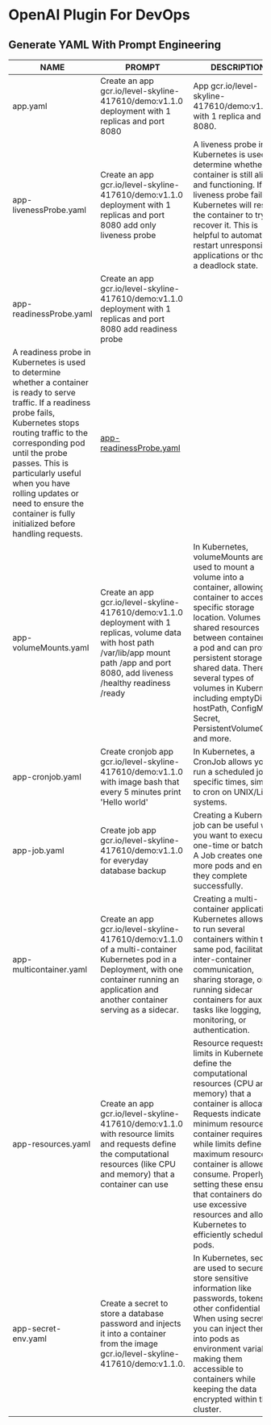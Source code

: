 # OpenAI Plugin For DevOps

## Generate YAML With Prompt Engineering

| NAME | PROMPT | DESCRIPTION | EXAMPLE | 
| ------------ | ------------ | ------------ | ------------ |
| app.yaml | Create an app gcr.io/level-skyline-417610/demo:v1.1.0 deployment with 1 replicas and port 8080 | App gcr.io/level-skyline-417610/demo:v1.1.0 with 1 replica and port 8080. | [app.yaml](./yaml/app.yaml) |
| app-livenessProbe.yaml | Create an app gcr.io/level-skyline-417610/demo:v1.1.0 deployment with 1 replicas and port 8080 add only liveness probe | A liveness probe in Kubernetes is used to determine whether a container is still alive and functioning. If the liveness probe fails, Kubernetes will restart the container to try to recover it. This is helpful to automatically restart unresponsive applications or those in a deadlock state. | [app-livenessProbe.yaml](./yaml/app-livenessProbe.yaml) |
| app-readinessProbe.yaml | Create an app gcr.io/level-skyline-417610/demo:v1.1.0 deployment with 1 replicas and port 8080 add readiness probe | 
A readiness probe in Kubernetes is used to determine whether a container is ready to serve traffic. If a readiness probe fails, Kubernetes stops routing traffic to the corresponding pod until the probe passes. This is particularly useful when you have rolling updates or need to ensure the container is fully initialized before handling requests. | [app-readinessProbe.yaml](./yaml/app-readinessProbe.yaml) |
| app-volumeMounts.yaml | Create an app gcr.io/level-skyline-417610/demo:v1.1.0 deployment with 1 replicas, volume data with host path /var/lib/app mount path /app and port 8080, add liveness /healthy readiness /ready | In Kubernetes, volumeMounts are used to mount a volume into a container, allowing the container to access a specific storage location. Volumes are shared resources between containers in a pod and can provide persistent storage or shared data. There are several types of volumes in Kubernetes, including emptyDir, hostPath, ConfigMap, Secret, PersistentVolumeClaim, and more. | [app-volumeMounts.yaml](./yaml/app-volumeMounts.yaml) |
| app-cronjob.yaml | Create cronjob app gcr.io/level-skyline-417610/demo:v1.1.0 with image bash that every 5 minutes print 'Hello world' | In Kubernetes, a CronJob allows you to run a scheduled job at specific times, similar to cron on UNIX/Linux systems. | [app-cronjob.yaml](./yaml/app-cronjob.yaml) |
| app-job.yaml | Create job app gcr.io/level-skyline-417610/demo:v1.1.0 for everyday database backup | Creating a Kubernetes job can be useful when you want to execute a one-time or batch task. A Job creates one or more pods and ensures they complete successfully. | [app-job.yaml](./yaml/app-job.yaml) |
| app-multicontainer.yaml | Create an app gcr.io/level-skyline-417610/demo:v1.1.0 of a multi-container Kubernetes pod in a Deployment, with one container running an application and another container serving as a sidecar. | Creating a multi-container application in Kubernetes allows you to run several containers within the same pod, facilitating inter-container communication, sharing storage, or running sidecar containers for auxiliary tasks like logging, monitoring, or authentication. | [app-multicontainer.yaml](./yaml/app-multicontainer.yaml) |
| app-resources.yaml | Create an app gcr.io/level-skyline-417610/demo:v1.1.0 with resource limits and requests define the computational resources (like CPU and memory) that a container can use | Resource requests and limits in Kubernetes define the computational resources (CPU and memory) that a container is allocated. Requests indicate the minimum resources a container requires, while limits define the maximum resources a container is allowed to consume. Properly setting these ensures that containers don't use excessive resources and allows Kubernetes to efficiently schedule pods. | [app-resources.yaml](./yaml/app-resources.yaml) |
| app-secret-env.yaml | Create a secret to store a database password and injects it into a container from the image gcr.io/level-skyline-417610/demo:v1.1.0. | In Kubernetes, secrets are used to securely store sensitive information like passwords, tokens, or other confidential data. When using secrets, you can inject them into pods as environment variables, making them accessible to containers while keeping the data encrypted within the cluster. | [app-secret-env.yaml](./yaml/app-secret-env.yaml) |